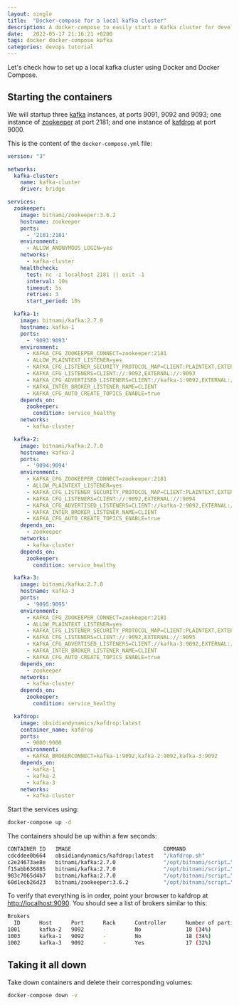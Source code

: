 ```yaml
---
layout: single
title:  "Docker-compose for a local kafka cluster"
description: A docker-compose to easily start a Kafka cluster for development purposes
date:   2022-05-17 21:16:21 +0200
tags: docker docker-compose kafka
categories: devops tutorial
---
```


Let's check how to set up a local kafka cluster using Docker and Docker Compose.

## Starting the containers

We will startup three [kafka](https://kafka.apache.org/) instances, at ports 9091, 9092 and 9093; one instance of [zookeeper](https://zookeeper.apache.org/) at port 2181; and one instance of [kafdrop](https://github.com/obsidiandynamics/kafdrop) at port 9000.

This is the content of the ```docker-compose.yml``` file:

```yaml
version: "3"

networks:
  kafka-cluster:
    name: kafka-cluster
    driver: bridge

services:
  zookeeper:
    image: bitnami/zookeeper:3.6.2
    hostname: zookeeper
    ports:
      - '2181:2181'
    environment:
      - ALLOW_ANONYMOUS_LOGIN=yes
    networks:
      - kafka-cluster
    healthcheck:
      test: nc -z localhost 2181 || exit -1
      interval: 10s
      timeout: 5s
      retries: 3
      start_period: 10s

  kafka-1:
    image: bitnami/kafka:2.7.0
    hostname: kafka-1
    ports:
      - '9093:9093'
    environment:
      - KAFKA_CFG_ZOOKEEPER_CONNECT=zookeeper:2181
      - ALLOW_PLAINTEXT_LISTENER=yes
      - KAFKA_CFG_LISTENER_SECURITY_PROTOCOL_MAP=CLIENT:PLAINTEXT,EXTERNAL:PLAINTEXT
      - KAFKA_CFG_LISTENERS=CLIENT://:9092,EXTERNAL://:9093
      - KAFKA_CFG_ADVERTISED_LISTENERS=CLIENT://kafka-1:9092,EXTERNAL://localhost:9093
      - KAFKA_INTER_BROKER_LISTENER_NAME=CLIENT
      - KAFKA_CFG_AUTO_CREATE_TOPICS_ENABLE=true
    depends_on:
      zookeeper:
        condition: service_healthy
    networks:
      - kafka-cluster

  kafka-2:
    image: bitnami/kafka:2.7.0
    hostname: kafka-2
    ports:
      - '9094:9094'
    environment:
      - KAFKA_CFG_ZOOKEEPER_CONNECT=zookeeper:2181
      - ALLOW_PLAINTEXT_LISTENER=yes
      - KAFKA_CFG_LISTENER_SECURITY_PROTOCOL_MAP=CLIENT:PLAINTEXT,EXTERNAL:PLAINTEXT
      - KAFKA_CFG_LISTENERS=CLIENT://:9092,EXTERNAL://:9094
      - KAFKA_CFG_ADVERTISED_LISTENERS=CLIENT://kafka-2:9092,EXTERNAL://localhost:9094
      - KAFKA_INTER_BROKER_LISTENER_NAME=CLIENT
      - KAFKA_CFG_AUTO_CREATE_TOPICS_ENABLE=true
    depends_on:
      - zookeeper
    networks:
      - kafka-cluster
    depends_on:
      zookeeper:
        condition: service_healthy

  kafka-3:
    image: bitnami/kafka:2.7.0
    hostname: kafka-3
    ports:
      - '9095:9095'
    environment:
      - KAFKA_CFG_ZOOKEEPER_CONNECT=zookeeper:2181
      - ALLOW_PLAINTEXT_LISTENER=yes
      - KAFKA_CFG_LISTENER_SECURITY_PROTOCOL_MAP=CLIENT:PLAINTEXT,EXTERNAL:PLAINTEXT
      - KAFKA_CFG_LISTENERS=CLIENT://:9092,EXTERNAL://:9095
      - KAFKA_CFG_ADVERTISED_LISTENERS=CLIENT://kafka-3:9092,EXTERNAL://localhost:9095
      - KAFKA_INTER_BROKER_LISTENER_NAME=CLIENT
      - KAFKA_CFG_AUTO_CREATE_TOPICS_ENABLE=true
    depends_on:
      - zookeeper
    networks:
      - kafka-cluster
    depends_on:
      zookeeper:
        condition: service_healthy

  kafdrop:
    image: obsidiandynamics/kafdrop:latest
    container_name: kafdrop
    ports:
      - 9000:9000
    environment:
      - KAFKA_BROKERCONNECT=kafka-1:9092,kafka-2:9092,kafka-3:9092
    depends_on:
      - kafka-1
      - kafka-2
      - kafka-3
    networks:
      - kafka-cluster

```

Start the services using:

```bash
docker-compose up -d
```

The containers should be up within a few seconds:

```bash
CONTAINER ID   IMAGE                             COMMAND                  CREATED       STATUS                    PORTS                                                  NAMES
cdcddee0b664   obsidiandynamics/kafdrop:latest   "/kafdrop.sh"            8 weeks ago   Up 6 seconds              0.0.0.0:9000->9000/tcp                                 kafdrop
c2e24673ae8e   bitnami/kafka:2.7.0               "/opt/bitnami/script…"   8 weeks ago   Up 7 seconds              9092/tcp, 0.0.0.0:9095->9095/tcp                       kafka-kafka-3-1
f15abb636885   bitnami/kafka:2.7.0               "/opt/bitnami/script…"   8 weeks ago   Up 7 seconds              9092/tcp, 0.0.0.0:9094->9094/tcp                       kafka-kafka-2-1
983c7065d4b7   bitnami/kafka:2.7.0               "/opt/bitnami/script…"   8 weeks ago   Up 7 seconds              9092/tcp, 0.0.0.0:9093->9093/tcp                       kafka-kafka-1-1
60d1ecb26d23   bitnami/zookeeper:3.6.2           "/opt/bitnami/script…"   8 weeks ago   Up 21 seconds (healthy)   2888/tcp, 3888/tcp, 0.0.0.0:2181->2181/tcp, 8080/tcp   kafka-zookeeper-1
```

To verify that everything is in order, point your browser to kafdrop at [http://localhost:9090](http://localhost:9090). You should see a list of brokers similar to this:

```bash
Brokers
  ID      Host      Port      Rack      Controller      Number of partitions (% of total)
1001      kafka-2   9092      -         No              18 (34%)
1003      kafka-1   9092      -         No              18 (34%)
1002      kafka-3   9092      -         Yes             17 (32%) 
```

## Taking it all down

Take down containers and delete their corresponding volumes:

```bash
docker-compose down -v
```
